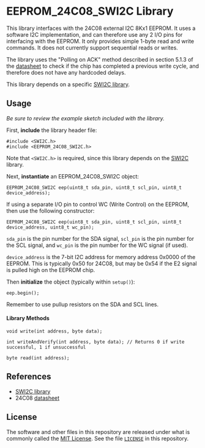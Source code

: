 EEPROM_24C08_SWI2C Library
==========================

This library interfaces with the 24C08 external I2C 8Kx1 EEPROM. It uses a software I2C implementation, and can therefore use any 2 I/O pins for interfacing with the EEPROM. It only provides simple 1-byte read and write commands. It does not currently support sequential reads or writes.

The library uses the "Polling on ACK" method described in section 5.1.3 of the [datasheet][1] to check if the chip has completed a previous write cycle, and therefore does not have any hardcoded delays.

This library depends on a specific [SWI2C library][5].

Usage
-----

_Be sure to review the example sketch included with the library._

First, **include** the library header file:

    #include <SWI2C.h>
    #include <EEPROM_24C08_SWI2C.h>

Note that `<SWI2C.h>` is required, since this library depends on the [SWI2C][5] library.

Next, **instantiate** an EEPROM_24C08_SWI2C object:

    EEPROM_24C08_SWI2C eep(uint8_t sda_pin, uint8_t scl_pin, uint8_t device_address);

If using a separate I/O pin to control WC (Write Control) on the EEPROM, then use the following constructor:

    EEPROM_24C08_SWI2C eep(uint8_t sda_pin, uint8_t scl_pin, uint8_t device_address, uint8_t wc_pin);

`sda_pin` is the pin number for the SDA signal, `scl_pin` is the pin number for the SCL signal, and `wc_pin` is the pin number for the WC signal (if used).

`device_address` is the 7-bit I2C address for memory address 0x0000 of the EEPROM. This is typically 0x50 for 24C08, but may be 0x54 if the E2 signal is pulled high on the EEPROM chip.

Then **initialize** the object (typically within `setup()`):

    eep.begin();

Remember to use pullup resistors on the SDA and SCL lines.

#### Library Methods ####

    void write(int address, byte data);

    int writeAndVerify(int address, byte data); // Returns 0 if write successful, 1 if unsuccessful

    byte read(int address);



References
---------------------

+ [SWI2C library][5]
+ 24C08 [datasheet][1]

License
-------
The software and other files in this repository are released under what is commonly called the [MIT License][100]. See the file [`LICENSE`][101] in this repository.

[1]:http://www.bgmicro.com/pdf/m24c08.pdf
[5]:https://github.com/Andy4495/SWI2C
[100]: https://choosealicense.com/licenses/mit/
[101]: ./LICENSE
